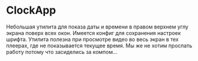# ClockApp
Небольшая утилита для показа даты и времени в правом верхнем углу экрана поверх всех окон.
Имеется конфиг для сохранения настроек шрифта.
Утилита полезна при просмотре видео во весь экран в тех плеерах, где не показывается текущее время.
Мы же не хотим проспать работу потому что засиделись за компом...
